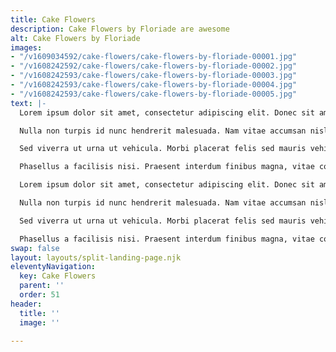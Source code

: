 ```yaml
---
title: Cake Flowers
description: Cake Flowers by Floriade are awesome
alt: Cake Flowers by Floriade
images:
- "/v1609034592/cake-flowers/cake-flowers-by-floriade-00001.jpg"
- "/v1608242592/cake-flowers/cake-flowers-by-floriade-00002.jpg"
- "/v1608242593/cake-flowers/cake-flowers-by-floriade-00003.jpg"
- "/v1608242593/cake-flowers/cake-flowers-by-floriade-00004.jpg"
- "/v1608242593/cake-flowers/cake-flowers-by-floriade-00005.jpg"
text: |-
  Lorem ipsum dolor sit amet, consectetur adipiscing elit. Donec sit amet tellus porta, commodo leo eget, finibus lacus. Suspendisse accumsan ante eget tincidunt hendrerit.

  Nulla non turpis id nunc hendrerit malesuada. Nam vitae accumsan nisl, commodo hendrerit urna. Duis sed eros nec arcu fringilla scelerisque vel nec nisl.

  Sed viverra ut urna ut vehicula. Morbi placerat felis sed mauris vehicula dignissim. Donec sit amet vehicula lorem. Integer faucibus aliquam sollicitudin.

  Phasellus a facilisis nisi. Praesent interdum finibus magna, vitae consequat sapien rutrum ac. Donec eu lectus sit amet purus scelerisque euismod.

  Lorem ipsum dolor sit amet, consectetur adipiscing elit. Donec sit amet tellus porta, commodo leo eget, finibus lacus. Suspendisse accumsan ante eget tincidunt hendrerit.

  Nulla non turpis id nunc hendrerit malesuada. Nam vitae accumsan nisl, commodo hendrerit urna. Duis sed eros nec arcu fringilla scelerisque vel nec nisl.

  Sed viverra ut urna ut vehicula. Morbi placerat felis sed mauris vehicula dignissim. Donec sit amet vehicula lorem. Integer faucibus aliquam sollicitudin.

  Phasellus a facilisis nisi. Praesent interdum finibus magna, vitae consequat sapien rutrum ac. Donec eu lectus sit amet purus scelerisque euismod.
swap: false
layout: layouts/split-landing-page.njk
eleventyNavigation:
  key: Cake Flowers
  parent: ''
  order: 51
header:
  title: ''
  image: ''

---
```

